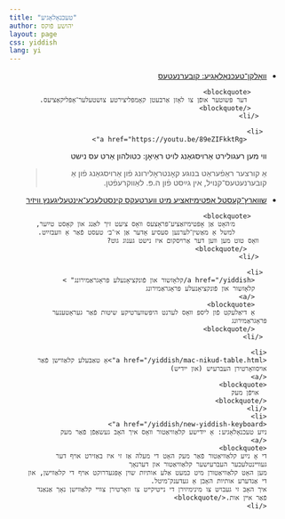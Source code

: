 ```yaml
---
title: "טעכנאָלאָגיע"
author: יהושע פֿוקס 
layout: page 
css: yiddish
lang: yi
---
```

 
<div dir='rtl'>
    <ul>
      <li>
         <a href="/yiddish/%D7%A7%D7%95%D7%91%D7%A2%D7%A8%D7%A0%D7%A2%D7%98%D7%A2%D7%A1/">
        װאָלקן־טעכנאָלאָגיע: קובערנעטעס
         </a>

        <blockquote>
         דער פּשוטער אופֿן צו לאָזן אַרבעטן קאָמפּליצירטע צושטעלער־אַפּליקאַציעס.
        </blockquote>
      </li>

     <li>
         <a href="https://youtu.be/89eZIFkktRg">
װי מען רעגולירט אַרױסגאַנג לױט ראַיאָן: כטולהון אַרט עס נישט    
</a>
        <blockquote>
אַ קורצער ראַפֿעראַט בנוגע קאָנטראָלירונג פֿון אַרױסגאַנג פֿון אַ קובערנעטעס־קנױל, אין גײַסט פֿון ה.פּ. לאַװקרעפֿטן.
        </blockquote>
      </li>
          <li>
         <a href="/yiddish/שװאַרץ־קעסטל אָפּטימיזאַציע מיט װערטעקס קינסטלעכע־אינטעליגענץ װיזיר/">
         שװאַרץ־קעסטל אָפּטימיזאַציע מיט װערטעקס קינסטלעכע־אינטעליגענץ װיזיר   
         </a>
 
        <blockquote>
            מ׳האָט אַן אָפּטימיזאַציע־פּראָצעס װאָס ציִעט זיך לאַנג און קאָסט טײַער,
            למשל אַ מאַשין־לערנען סעסיע אָדער אַן א׳־ב׳ טעסט פֿאַר אַ װעבזײַט.
      װאָס טוט מען װען דער אַרױסקום איז נישט גענוג גוט?       
         </blockquote>
      </li>
    
     <li>
       <a href="/yiddish/קלאָזשור און פֿונקציאָנעלע פּראָגראַמירונג" >
       קלאָזשור און פֿונקציאָנעלע פּראָגראַמירונג
       </a>
       <blockquote>
       אַ דיאַלעקט פֿון ליספּ װאָס לערנט היפּשװערטיקע שיטות פֿאַר געראָטענער פּראָגראַמירונג
       </blockquote>
     </li>
      
    <li>
    <a href="/yiddish/mac-nikud-table.html">אַ טאַבעלע קלאַװישן פֿאַר אויסװאָרטירן העברעיִש (און ייִדיש)
    </a>
    <blockquote>
      אױפֿן מעק
    </blockquote>
    </li>
    <li>
    <a href="/yiddish/new-yiddish-keyboard">
    נײַע טעכנאָלאָגיע: אַ ייִדישע קלאַוויאַטור װאָס איך האָב געשאַפֿן פֿאַר מעק
    </a>
    <blockquote>
    די אָ נײַע קלאַװיאַטור פֿאַר מעק האָט די מעלה אַז זי איז באַזירט אױף דער געװײנטלעכער העברעיִשער קלאַװיאַטור און דערנאָך
    מען האָט קלאַװיאַטורן מיט כּמעט אַלע אותיות שױן אָפּגעדרוקט אױף די קלאַװישן, און די אַנדערע אותיות האָבן אַ געדענק־מיטל.
    איך האָב זי געבױט צו מינימיזירן די נײטיקײט צו װאָרטירן צװײ קלאַװישן נאָך אַנאַנד פֿאַר אײן אות.</blockquote>
    </li>

   </ul>

</div>
